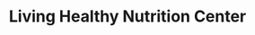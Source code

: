 ---
title: "Living Healthy Nutrition Center"
url: /las-cruces/living-healthy-nutrition-center/
shop: nutrition supplements
---